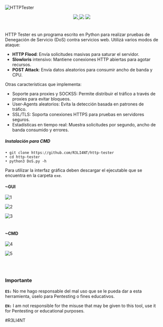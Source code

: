 ![HTTPTester](https://github.com/user-attachments/assets/12181966-eb42-44d0-ba2b-c95cbd4d7f7d)

<p align="center">
    <a href="https://python.org">
    <img src="https://img.shields.io/badge/Python-3-green.svg">
  </a>
    <img src="https://img.shields.io/badge/Release-1.0-blue.svg">
  </a>
    <img src="https://img.shields.io/badge/Public-%F0%9F%94%91-red.svg">
  </a>
</p>

<h1 align="center"></h1>

HTTP Tester es un programa escrito en Python para realizar pruebas de Denegación de Servicio (DoS) contra servicios web. Utilizá varios modos de ataque:

- **HTTP Flood**: Envía solicitudes masivas para saturar el servidor.
- **Slowloris** intensivo: Mantiene conexiones HTTP abiertas para agotar recursos.
- **POST Attack**: Envía datos aleatorios para consumir ancho de banda y CPU.

Otras características que implementa:

- Soporte para proxies y SOCKS5: Permite distribuir el tráfico a través de proxies para evitar bloqueos.
- User-Agents aleatorios: Evita la detección basada en patrones de tráfico.
- SSL/TLS: Soporta conexiones HTTPS para pruebas en servidores seguros.
- Estadísticas en tiempo real: Muestra solicitudes por segundo, ancho de banda consumido y errores.

##### Instalación para CMD
```
• git clone https://github.com/R3LI4NT/http-tester
• cd http-tester
• python3 DoS.py -h
```

Para utilizar la interfaz gráfica deben descargar el ejecutable que se encuentra en la carpeta `exe`.

#### ~GUI

![1](https://github.com/user-attachments/assets/2ccd2a58-397b-43e8-904a-0d203398608c)

![2](https://github.com/user-attachments/assets/fdcb84d8-3014-447a-b31b-204fb9daf684)

![3](https://github.com/user-attachments/assets/06de35d9-8650-490d-9f62-2887e2d22b34)

<h1 align="center"></h1>

#### ~CMD 

![4](https://github.com/user-attachments/assets/b0cb0b5f-1e8d-4e2f-968e-1108fe6e5032)

![5](https://github.com/user-attachments/assets/f77c981b-91ae-429f-bbf7-b732baee9093)


</br>

<h1 align="center"></h1>

### Importante

**`ES:`** No me hago responsable del mal uso que se le pueda dar a esta herramienta, úselo para Pentesting o fines educativos.

**`EN:`**  I am not responsible for the misuse that may be given to this tool, use it for Pentesting or educational purposes.

#R3LI4NT
